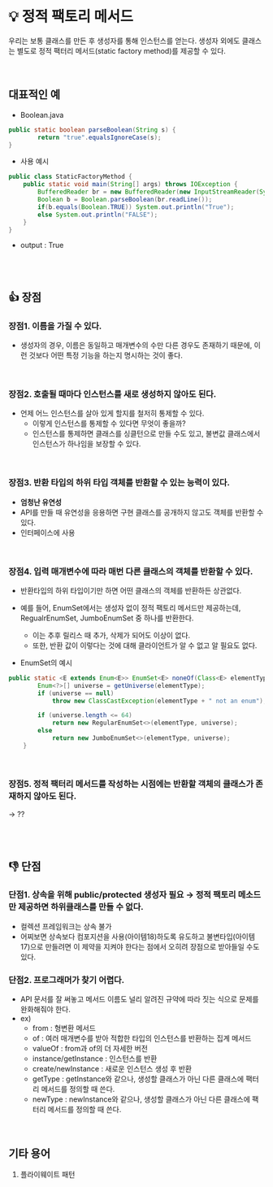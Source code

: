 # :bulb: 정적 팩토리 메서드 
우리는 보통 클래스를 만든 후 생성자를 통해 인스턴스를 얻는다.
생성자 외에도 클래스는 별도로 정적 팩터리 메서드(static factory method)를 제공할 수 있다. 

</br>

## 대표적인 예 

- Boolean.java
```java
public static boolean parseBoolean(String s) {
        return "true".equalsIgnoreCase(s);
}
```

- 사용 예시
```java
public class StaticFactoryMethod {
	public static void main(String[] args) throws IOException {
		BufferedReader br = new BufferedReader(new InputStreamReader(System.in));
		Boolean b = Boolean.parseBoolean(br.readLine());
		if(b.equals(Boolean.TRUE)) System.out.println("True");
		else System.out.println("FALSE");
	}
}
```
- output : True

</br>
</br>

## :thumbsup: 장점
### 장점1. 이름을 가질 수 있다.
- 생성자의 경우, 이름은 동일하고 매개변수의 수만 다른 경우도 존재하기 때문에, 이런 것보다 어떤 특정 기능을 하는지 명시하는 것이 좋다.

</br>

### 장점2. 호출될 때마다 인스턴스를 새로 생성하지 않아도 된다. 
- 언제 어느 인스턴스를 살아 있게 할지를 철저히 통제할 수 있다. 
    - 이렇게 인스턴스를 통제할 수 있다면 무엇이 좋을까?
    - 인스턴스를 통제하면 클래스를 싱클턴으로 만들 수도 있고, 불변값 클래스에서 인스턴스가 하나임을 보장할 수 있다.

</br>

### 장점3. 반환 타입의 하위 타입 객체를 반환할 수 있는 능력이 있다.
- **엄청난 유연성**
- API를 만들 때 유연성을 응용하면 구현 클래스를 공개하지 않고도 객체를 반환할 수 있다.
- 인터페이스에 사용

</br>

### 장점4. 입력 매개변수에 따라 매번 다른 클래스의 객체를 반환할 수 있다.
- 반환타입의 하위 타입이기만 하면 어떤 클래스의 객체를 반환하든 상관없다. 
- 예를 들어, EnumSet에서는 생성자 없이 정적 팩토리 메서드만 제공하는데, RegualrEnumSet, JumboEnumSet 중 하나를 반환한다.
    - 이는 추후 릴리스 때 추가, 삭제가 되어도 이상이 없다. 
    - 또한, 반환 값이 이렇다는 것에 대해 클라이언트가 알 수 없고 알 필요도 없다.

- EnumSet의 예시
```java
public static <E extends Enum<E>> EnumSet<E> noneOf(Class<E> elementType) {
        Enum<?>[] universe = getUniverse(elementType);
        if (universe == null)
            throw new ClassCastException(elementType + " not an enum");

        if (universe.length <= 64)
            return new RegularEnumSet<>(elementType, universe);
        else
            return new JumboEnumSet<>(elementType, universe);
    }
```
</br>

### 장점5. 정적 팩터리 메서드를 작성하는 시점에는 반환할 객체의 클래스가 존재하지 않아도 된다.
-> ??


</br></br>

## :thumbsdown: 단점
### 단점1. 상속을 위해 public/protected  생성자 필요 → 정적 팩토리 메소드만 제공하면 하위클래스를 만들 수 없다. 
 - 컬렉션 프레임워크는 상속 불가
 - 어찌보면 상속보다 컴포지션을 사용(아이템18)하도록 유도하고 불변타입(아이템 17)으로 만들려면 이 제약을 지켜야 한다는 점에서 오히려 장점으로 받아들일 수도 있다.

### 단점2. 프로그래머가 찾기 어렵다.
- API 문서를 잘 써놓고 메서드 이름도 널리 알려진 규약에 따라 짓는 식으로 문제를 완화해줘야 한다.
- ex)
    - from : 형변환 메서드
    - of : 여러 매개변수를 받아 적합한 타입의 인스턴스를 반환하는 집계 메서드
    - valueOf : from과 of의 더 자세한 버전
    - instance/getInstance : 인스턴스를 반환
    - create/newInstance : 새로운 인스턴스 생성 후 반환
    - getType : getInstance와 같으나, 생성할 클래스가 아닌 다른 클래스에 팩터리 메서드를 정의할 때 쓴다. 
    - newType : newInstance와 같으나, 생성할 클래스가 아닌 다른 클래스에 팩터리 메서드를 정의할 때 쓴다. 

</br>

## 기타 용어
1. 플라이웨이트 패턴
